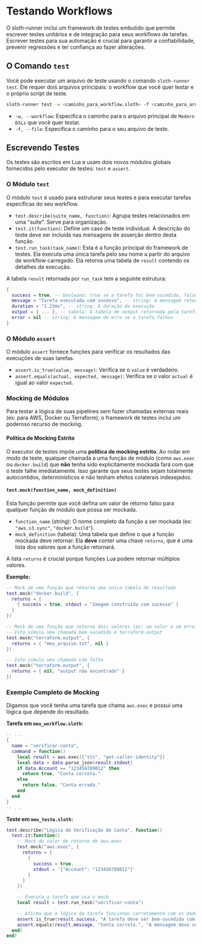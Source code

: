 # Testando Workflows

O sloth-runner inclui um framework de testes embutido que permite escrever testes unitários e de integração para seus workflows de tarefas. Escrever testes para sua automação é crucial para garantir a confiabilidade, prevenir regressões e ter confiança ao fazer alterações.

## O Comando `test`

Você pode executar um arquivo de teste usando o comando `sloth-runner test`. Ele requer dois arquivos principais: o workflow que você quer testar e o próprio script de teste.

```bash
sloth-runner test -w <caminho_para_workflow.sloth> -f <caminho_para_arquivo_de_teste.sloth>
```

-   `-w, --workflow`: Especifica o caminho para o arquivo principal de `Modern DSLs` que você quer testar.
-   `-f, --file`: Especifica o caminho para o seu arquivo de teste.

## Escrevendo Testes

Os testes são escritos em Lua e usam dois novos módulos globais fornecidos pelo executor de testes: `test` e `assert`.

### O Módulo `test`

O módulo `test` é usado para estruturar seus testes e para executar tarefas específicas do seu workflow.

-   `test.describe(suite_name, function)`: Agrupa testes relacionados em uma "suíte". Serve para organização.
-   `test.it(function)`: Define um caso de teste individual. A descrição do teste deve ser incluída nas mensagens de asserção dentro desta função.
-   `test.run_task(task_name)`: Esta é a função principal do framework de testes. Ela executa uma única tarefa pelo seu nome a partir do arquivo de workflow carregado. Ela retorna uma tabela de `result` contendo os detalhes da execução.

A tabela `result` retornada por `run_task` tem a seguinte estrutura:

```lua
{
  success = true, -- booleano: true se a tarefa foi bem-sucedida, false caso contrário
  message = "Tarefa executada com sucesso", -- string: A mensagem retornada pela tarefa
  duration = "1.23ms", -- string: A duração da execução
  output = { ... }, -- tabela: A tabela de output retornada pela tarefa
  error = nil -- string: A mensagem de erro se a tarefa falhou
}
```

### O Módulo `assert`

O módulo `assert` fornece funções para verificar os resultados das execuções de suas tarefas.

-   `assert.is_true(value, message)`: Verifica se o `value` é verdadeiro.
-   `assert.equals(actual, expected, message)`: Verifica se o valor `actual` é igual ao valor `expected`.

### Mocking de Módulos

Para testar a lógica de suas pipelines sem fazer chamadas externas reais (ex: para AWS, Docker ou Terraform), o framework de testes inclui um poderoso recurso de mocking.

#### Política de Mocking Estrito

O executor de testes impõe uma **política de mocking estrito**. Ao rodar em modo de teste, qualquer chamada a uma função de módulo (como `aws.exec` ou `docker.build`) que **não** tenha sido explicitamente mockada fará com que o teste falhe imediatamente. Isso garante que seus testes sejam totalmente autocontidos, determinísticos e não tenham efeitos colaterais indesejados.

#### `test.mock(function_name, mock_definition)`

Esta função permite que você defina um valor de retorno falso para qualquer função de módulo que possa ser mockada.

-   `function_name` (string): O nome completo da função a ser mockada (ex: `"aws.s3.sync"`, `"docker.build"`).
-   `mock_definition` (tabela): Uma tabela que define o que a função mockada deve retornar. Ela **deve** conter uma chave `returns`, que é uma lista dos valores que a função retornará.

A lista `returns` é crucial porque funções Lua podem retornar múltiplos valores.

**Exemplo:**

```lua
-- Mock de uma função que retorna uma única tabela de resultado
test.mock("docker.build", {
  returns = {
    { success = true, stdout = "Imagem construída com sucesso" }
  }
})

-- Mock de uma função que retorna dois valores (ex: um valor e um erro)
-- Isto simula uma chamada bem-sucedida a terraform.output
test.mock("terraform.output", {
  returns = { "meu_arquivo.txt", nil }
})

-- Isto simula uma chamada com falha
test.mock("terraform.output", {
  returns = { nil, "output não encontrado" }
})
```

### Exemplo Completo de Mocking

Digamos que você tenha uma tarefa que chama `aws.exec` e possui uma lógica que depende do resultado.

**Tarefa em `meu_workflow.sloth`:**
```lua
-- ...
{
  name = "verificar-conta",
  command = function()
    local result = aws.exec({"sts", "get-caller-identity"})
    local data = data.parse_json(result.stdout)
    if data.Account == "123456789012" then
      return true, "Conta correta."
    else
      return false, "Conta errada."
    end
  end
}
-- ...
```

**Teste em `meu_teste.sloth`:**
```lua
test.describe("Lógica de Verificação de Conta", function()
  test.it(function()
    -- Mock do valor de retorno de aws.exec
    test.mock("aws.exec", {
      returns = {
        {
          success = true,
          stdout = '{"Account": "123456789012"}'
        }
      }
    })

    -- Executa a tarefa que usa o mock
    local result = test.run_task("verificar-conta")

    -- Afirma que a lógica da tarefa funcionou corretamente com os dados mockados
    assert.is_true(result.success, "A tarefa deve ser bem-sucedida com o ID de conta correto")
    assert.equals(result.message, "Conta correta.", "A mensagem deve ser correta")
  end)
end)
```
